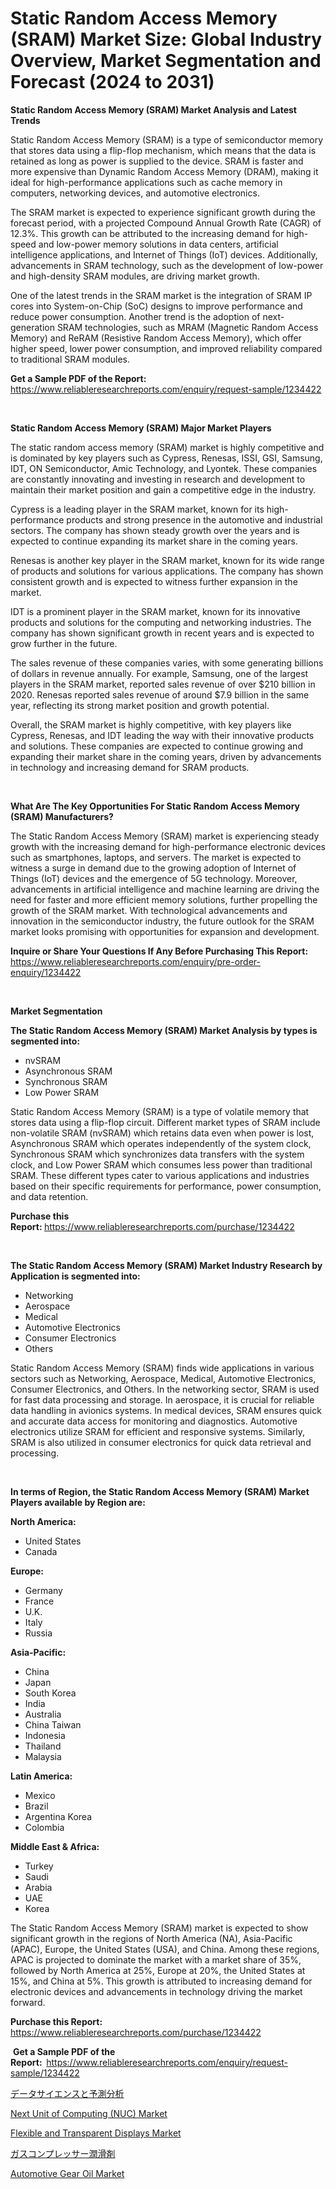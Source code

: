 <p><h1>Static Random Access Memory (SRAM) Market Size: Global Industry Overview, Market Segmentation and Forecast (2024 to 2031)</h1></p><p><strong>Static Random Access Memory (SRAM) Market Analysis and Latest Trends</strong></p>
<p><p>Static Random Access Memory (SRAM) is a type of semiconductor memory that stores data using a flip-flop mechanism, which means that the data is retained as long as power is supplied to the device. SRAM is faster and more expensive than Dynamic Random Access Memory (DRAM), making it ideal for high-performance applications such as cache memory in computers, networking devices, and automotive electronics.</p><p>The SRAM market is expected to experience significant growth during the forecast period, with a projected Compound Annual Growth Rate (CAGR) of 12.3%. This growth can be attributed to the increasing demand for high-speed and low-power memory solutions in data centers, artificial intelligence applications, and Internet of Things (IoT) devices. Additionally, advancements in SRAM technology, such as the development of low-power and high-density SRAM modules, are driving market growth.</p><p>One of the latest trends in the SRAM market is the integration of SRAM IP cores into System-on-Chip (SoC) designs to improve performance and reduce power consumption. Another trend is the adoption of next-generation SRAM technologies, such as MRAM (Magnetic Random Access Memory) and ReRAM (Resistive Random Access Memory), which offer higher speed, lower power consumption, and improved reliability compared to traditional SRAM modules.</p></p>
<p><strong>Get a Sample PDF of the Report:&nbsp;</strong> <a href="https://www.reliableresearchreports.com/enquiry/request-sample/1234422">https://www.reliableresearchreports.com/enquiry/request-sample/1234422</a></p>
<p>&nbsp;</p>
<p><strong>Static Random Access Memory (SRAM) Major Market Players</strong></p>
<p><p>The static random access memory (SRAM) market is highly competitive and is dominated by key players such as Cypress, Renesas, ISSI, GSI, Samsung, IDT, ON Semiconductor, Amic Technology, and Lyontek. These companies are constantly innovating and investing in research and development to maintain their market position and gain a competitive edge in the industry.</p><p>Cypress is a leading player in the SRAM market, known for its high-performance products and strong presence in the automotive and industrial sectors. The company has shown steady growth over the years and is expected to continue expanding its market share in the coming years.</p><p>Renesas is another key player in the SRAM market, known for its wide range of products and solutions for various applications. The company has shown consistent growth and is expected to witness further expansion in the market.</p><p>IDT is a prominent player in the SRAM market, known for its innovative products and solutions for the computing and networking industries. The company has shown significant growth in recent years and is expected to grow further in the future.</p><p>The sales revenue of these companies varies, with some generating billions of dollars in revenue annually. For example, Samsung, one of the largest players in the SRAM market, reported sales revenue of over $210 billion in 2020. Renesas reported sales revenue of around $7.9 billion in the same year, reflecting its strong market position and growth potential.</p><p>Overall, the SRAM market is highly competitive, with key players like Cypress, Renesas, and IDT leading the way with their innovative products and solutions. These companies are expected to continue growing and expanding their market share in the coming years, driven by advancements in technology and increasing demand for SRAM products.</p></p>
<p>&nbsp;</p>
<p><strong>What Are The Key Opportunities For Static Random Access Memory (SRAM) Manufacturers?</strong></p>
<p><p>The Static Random Access Memory (SRAM) market is experiencing steady growth with the increasing demand for high-performance electronic devices such as smartphones, laptops, and servers. The market is expected to witness a surge in demand due to the growing adoption of Internet of Things (IoT) devices and the emergence of 5G technology. Moreover, advancements in artificial intelligence and machine learning are driving the need for faster and more efficient memory solutions, further propelling the growth of the SRAM market. With technological advancements and innovation in the semiconductor industry, the future outlook for the SRAM market looks promising with opportunities for expansion and development.</p></p>
<p><strong>Inquire or Share Your Questions If Any Before Purchasing This Report:</strong> <a href="https://www.reliableresearchreports.com/enquiry/pre-order-enquiry/1234422">https://www.reliableresearchreports.com/enquiry/pre-order-enquiry/1234422</a></p>
<p>&nbsp;</p>
<p><strong>Market Segmentation</strong></p>
<p><strong>The Static Random Access Memory (SRAM) Market Analysis by types is segmented into:</strong></p>
<p><ul><li>nvSRAM</li><li>Asynchronous SRAM</li><li>Synchronous SRAM</li><li>Low Power SRAM</li></ul></p>
<p><p>Static Random Access Memory (SRAM) is a type of volatile memory that stores data using a flip-flop circuit. Different market types of SRAM include non-volatile SRAM (nvSRAM) which retains data even when power is lost, Asynchronous SRAM which operates independently of the system clock, Synchronous SRAM which synchronizes data transfers with the system clock, and Low Power SRAM which consumes less power than traditional SRAM. These different types cater to various applications and industries based on their specific requirements for performance, power consumption, and data retention.</p></p>
<p><strong>Purchase this Report:&nbsp;</strong><a href="https://www.reliableresearchreports.com/purchase/1234422">https://www.reliableresearchreports.com/purchase/1234422</a></p>
<p>&nbsp;</p>
<p><strong>The Static Random Access Memory (SRAM) Market Industry Research by Application is segmented into:</strong></p>
<p><ul><li>Networking</li><li>Aerospace</li><li>Medical</li><li>Automotive Electronics</li><li>Consumer Electronics</li><li>Others</li></ul></p>
<p><p>Static Random Access Memory (SRAM) finds wide applications in various sectors such as Networking, Aerospace, Medical, Automotive Electronics, Consumer Electronics, and Others. In the networking sector, SRAM is used for fast data processing and storage. In aerospace, it is crucial for reliable data handling in avionics systems. In medical devices, SRAM ensures quick and accurate data access for monitoring and diagnostics. Automotive electronics utilize SRAM for efficient and responsive systems. Similarly, SRAM is also utilized in consumer electronics for quick data retrieval and processing.</p></p>
<p>&nbsp;</p>
<p><strong>In terms of Region, the Static Random Access Memory (SRAM) Market Players available by Region are:</strong></p>
<p>
    <p> <strong> North America: </strong>
        <ul>
            <li>United States</li>
            <li>Canada</li>
        </ul>
        </p> 
    <p> <strong> Europe: </strong>
        <ul>
            <li>Germany</li>
            <li>France</li>
            <li>U.K.</li>
            <li>Italy</li>
            <li>Russia</li>
        </ul>
        </p> 
    <p> <strong> Asia-Pacific: </strong>
        <ul>
            <li>China</li>
            <li>Japan</li>
            <li>South Korea</li>
            <li>India</li>
            <li>Australia</li>
            <li>China Taiwan</li>
            <li>Indonesia</li>
            <li>Thailand</li>
            <li>Malaysia</li>
        </ul>
        </p> 
    <p> <strong> Latin America: </strong>
        <ul>
            <li>Mexico</li>
            <li>Brazil</li>
            <li>Argentina Korea</li>
            <li>Colombia</li>
        </ul>
        </p> 
    <p> <strong> Middle East & Africa: </strong>
        <ul>
            <li>Turkey</li>
            <li>Saudi</li>
            <li>Arabia</li>
            <li>UAE</li>
            <li>Korea</li>
        </ul>
    </p>
    </p>
<p><p>The Static Random Access Memory (SRAM) market is expected to show significant growth in the regions of North America (NA), Asia-Pacific (APAC), Europe, the United States (USA), and China. Among these regions, APAC is projected to dominate the market with a market share of 35%, followed by North America at 25%, Europe at 20%, the United States at 15%, and China at 5%. This growth is attributed to increasing demand for electronic devices and advancements in technology driving the market forward.</p></p>
<p><strong>Purchase this Report: </strong><a href="https://www.reliableresearchreports.com/purchase/1234422">https://www.reliableresearchreports.com/purchase/1234422</a></p>
<p>&nbsp;<strong>Get a Sample PDF of the Report:&nbsp;&nbsp;</strong><a href="https://www.reliableresearchreports.com/enquiry/request-sample/1234422">https://www.reliableresearchreports.com/enquiry/request-sample/1234422</a></p>
<p><strong></strong></p>
<p><p><a href="https://github.com/luffiazaza/Market-Research-Report-List-1/blob/main/455342213185.md">データサイエンスと予測分析</a></p><p><a href="https://github.com/dimitrishawkinswaynenp91rgz/Market-Research-Report-List-2/blob/main/next-unit-of-computing-nuc-market.md">Next Unit of Computing (NUC) Market</a></p><p><a href="https://github.com/changoleonlaverguenzanoexiste/Market-Research-Report-List-2/blob/main/flexible-and-transparent-displays-market.md">Flexible and Transparent Displays Market</a></p><p><a href="https://github.com/avbqbctihcbe2/Market-Research-Report-List-1/blob/main/879661013184.md">ガスコンプレッサー潤滑剤</a></p><p><a href="https://issuu.com/reportprime-2/docs/automotive-gear-oil-market-size-2030.pptx">Automotive Gear Oil Market</a></p></p>